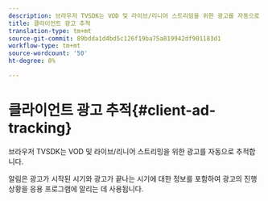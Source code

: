 ```yaml
---
description: 브라우저 TVSDK는 VOD 및 라이브/리니어 스트리밍을 위한 광고를 자동으로 추적합니다.
title: 클라이언트 광고 추적
translation-type: tm+mt
source-git-commit: 89bdda1d4bd5c126f19ba75a819942df901183d1
workflow-type: tm+mt
source-wordcount: '50'
ht-degree: 0%

---
```



# 클라이언트 광고 추적{#client-ad-tracking}

브라우저 TVSDK는 VOD 및 라이브/리니어 스트리밍을 위한 광고를 자동으로 추적합니다.

알림은 광고가 시작된 시기와 광고가 끝나는 시기에 대한 정보를 포함하여 광고의 진행 상황을 응용 프로그램에 알리는 데 사용됩니다.
